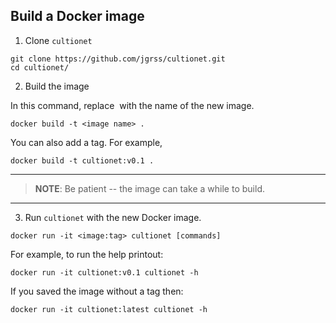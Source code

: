 ## Build a Docker image

1. Clone `cultionet`
```commandline
git clone https://github.com/jgrss/cultionet.git
cd cultionet/
```

2. Build the image

In this command, replace <image name> with the name of the new image.
```commandline
docker build -t <image name> .
```

You can also add a tag. For example, 
```commandline
docker build -t cultionet:v0.1 .
```

---
> **NOTE**: Be patient -- the image can take a while to build.
---

3. Run `cultionet` with the new Docker image.
```commandline
docker run -it <image:tag> cultionet [commands]
```

For example, to run the help printout:
```commandline
docker run -it cultionet:v0.1 cultionet -h
```

If you saved the image without a tag then:
```commandline
docker run -it cultionet:latest cultionet -h
```
